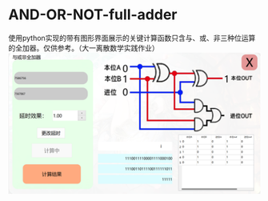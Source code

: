 # AND-OR-NOT-full-adder
使用python实现的带有图形界面展示的关键计算函数只含与、或、非三种位运算的全加器。仅供参考。（大一离散数学实践作业）
![image](https://github.com/ArtdragonXoX/AND-OR-NOT-full-adder/blob/main/2.png)
